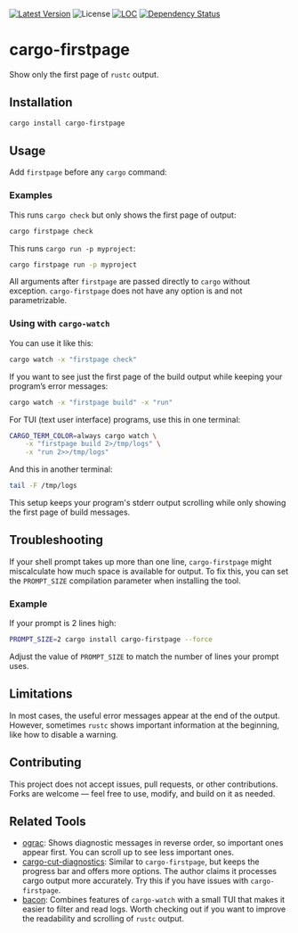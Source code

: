[![Latest Version](https://img.shields.io/crates/v/cargo-firstpage.svg)](https://crates.io/crates/cargo-firstpage)
![License](https://img.shields.io/crates/l/cargo-firstpage)
[![LOC](https://tokei.rs/b1/github/cecton/cargo-firstpage)](https://github.com/cecton/cargo-firstpage)
[![Dependency Status](https://deps.rs/repo/github/cecton/cargo-firstpage/status.svg)](https://deps.rs/repo/github/cecton/cargo-firstpage)

# cargo-firstpage

Show only the first page of `rustc` output.

## Installation

```bash
cargo install cargo-firstpage
```

## Usage

Add `firstpage` before any `cargo` command:

### Examples

This runs `cargo check` but only shows the first page of output:

```bash
cargo firstpage check
```

This runs `cargo run -p myproject`:

```bash
cargo firstpage run -p myproject
```

All arguments after `firstpage` are passed directly to `cargo` without
exception. `cargo-firstpage` does not have any option is and not
parametrizable.

### Using with `cargo-watch`

You can use it like this:

```bash
cargo watch -x "firstpage check"
```

If you want to see just the first page of the build output while keeping your
program’s error messages:

```bash
cargo watch -x "firstpage build" -x "run"
```

For TUI (text user interface) programs, use this in one terminal:

```bash
CARGO_TERM_COLOR=always cargo watch \
    -x "firstpage build 2>/tmp/logs" \
    -x "run 2>>/tmp/logs"
```

And this in another terminal:

```bash
tail -F /tmp/logs
```

This setup keeps your program's stderr output scrolling while only showing the
first page of build messages.

## Troubleshooting

If your shell prompt takes up more than one line, `cargo-firstpage` might
miscalculate how much space is available for output. To fix this, you can set
the `PROMPT_SIZE` compilation parameter when installing the tool.

### Example

If your prompt is 2 lines high:

```bash
PROMPT_SIZE=2 cargo install cargo-firstpage --force
```

Adjust the value of `PROMPT_SIZE` to match the number of lines your prompt
uses.

## Limitations

In most cases, the useful error messages appear at the end of the output.
However, sometimes `rustc` shows important information at the beginning, like
how to disable a warning.

## Contributing

This project does not accept issues, pull requests, or other contributions.
Forks are welcome — feel free to use, modify, and build on it as needed.

## Related Tools

- [ograc](https://crates.io/crates/ograc): Shows diagnostic messages in reverse
  order, so important ones appear first. You can scroll up to see less
  important ones.
- [cargo-cut-diagnostics](https://github.com/SabrinaJewson/cargo-cut-diagnostics):
  Similar to `cargo-firstpage`, but keeps the progress bar and offers more
  options. The author claims it processes cargo output more accurately. Try
  this if you have issues with `cargo-firstpage`.
- [bacon](https://crates.io/crates/bacon): Combines features of `cargo-watch`
  with a small TUI that makes it easier to filter and read logs. Worth checking
  out if you want to improve the readability and scrolling of `rustc` output.
